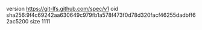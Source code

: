 version https://git-lfs.github.com/spec/v1
oid sha256:9f4c69242aa630649c979fb1a578f473f0d78d320facf46255dadbff62ac5200
size 1111
